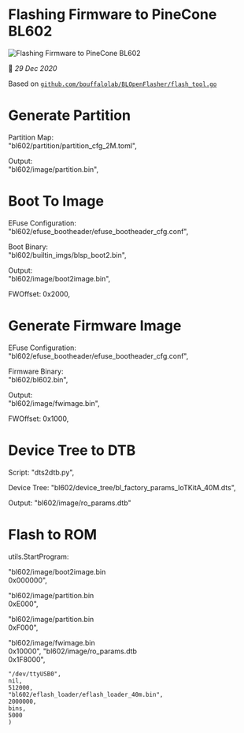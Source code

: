 # Flashing Firmware to PineCone BL602

![Flashing Firmware to PineCone BL602](https://lupyuen.github.io/images/pinecone-flash-steps.png)

📝 _29 Dec 2020_

Based on [`github.com/bouffalolab/BLOpenFlasher/flash_tool.go`](https://github.com/bouffalolab/BLOpenFlasher/blob/main/flash_tool.go)

# Generate Partition
        
Partition Map:       
"bl602/partition/partition_cfg_2M.toml",
                
Output:              
"bl602/image/partition.bin",                   

# Boot To Image                                                                     
            
EFuse Configuration:        
"bl602/efuse_bootheader/efuse_bootheader_cfg.conf",
                    
Boot Binary:                 
"bl602/builtin_imgs/blsp_boot2.bin",
                            
Output:                     
"bl602/image/boot2image.bin",
                                    
FWOffset:
0x2000,     

# Generate Firmware Image                                                                            
            
EFuse Configuration:            
"bl602/efuse_bootheader/efuse_bootheader_cfg.conf",
                    
Firmware Binary:                
"bl602/bl602.bin",
                            
Output:                        
"bl602/image/fwimage.bin",
                                    
FWOffset:
0x1000,                                     

# Device Tree to DTB
                                           
Script:
"dts2dtb.py",

Device Tree:
"bl602/device_tree/bl_factory_params_IoTKitA_40M.dts",

Output:
"bl602/image/ro_params.dtb"

# Flash to ROM
    	
utils.StartProgram:
    			                            
"bl602/image/boot2image.bin			                            
0x000000",
    			                                    
"bl602/image/partition.bin 			                                    
0xE000",
    			                                            
"bl602/image/partition.bin                                          
0xF000",
    			                                                    
"bl602/image/fwimage.bin                                                   
0x10000",
    			                                                            "bl602/image/ro_params.dtb                                                        
0x1F8000",   			                                                                

```    			                                                                    utils.StartProgram(   			                                                                    
"/dev/ttyUSB0", 
nil, 
512000, 
"bl602/eflash_loader/eflash_loader_40m.bin", 
2000000, 
bins, 
5000
) 			                                                                    
```
